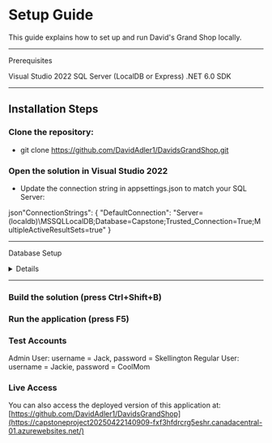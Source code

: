 # Setup Guide

This guide explains how to set up and run David's Grand Shop locally.

---

Prerequisites

Visual Studio 2022
SQL Server (LocalDB or Express)
.NET 6.0 SDK

---

## Installation Steps

### Clone the repository:

- git clone https://github.com/DavidAdler1/DavidsGrandShop.git

### Open the solution in Visual Studio 2022
- Update the connection string in appsettings.json to match your SQL Server:

json"ConnectionStrings": {
  "DefaultConnection": "Server=(localdb)\\MSSQLLocalDB;Database=Capstone;Trusted_Connection=True;MultipleActiveResultSets=true"
}

--- 
Database Setup
<details>

1. Create a new database named Capstone in SQL Server
   
2. Execute the following SQL scripts to create the required tables:

SQL
CREATE TABLE Orders (
    Id INT PRIMARY KEY IDENTITY,
    UserName NVARCHAR(100) NOT NULL,
    OrderDate DATETIME NOT NULL
);

CREATE TABLE OrderItems (
    Id INT PRIMARY KEY IDENTITY,
    OrderId INT FOREIGN KEY REFERENCES Orders(Id),
    ProductId INT NOT NULL,
    Quantity INT NOT NULL,
    Price DECIMAL(18, 2) NOT NULL
);

CREATE TABLE [dbo].[Product] (
    [Id]          INT             NOT NULL,
    [Name]        NVARCHAR (50)   NULL,
    [Price]       DECIMAL (18, 2) NULL,
    [Description] NVARCHAR (500)  NULL,
    [Quantity]    INT             DEFAULT ((0)) NOT NULL,
    PRIMARY KEY CLUSTERED ([Id] ASC)
);

CREATE TABLE [dbo].[RegistrationMain] (
    [Id]           INT            IDENTITY (1, 1) NOT NULL,
    [FirstName]    NVARCHAR (50)  NOT NULL,
    [LastName]     NVARCHAR (50)  NOT NULL,
    [Sex]          NVARCHAR (10)  NULL,
    [Age]          INT            NULL,
    [State]        NVARCHAR (50)  NULL,
    [Email]        NVARCHAR (255) NOT NULL,
    [Username]     NVARCHAR (50)  NOT NULL,
    [PasswordHash] NVARCHAR (255) NOT NULL,
    [isAdmin]      BIT            DEFAULT ((0)) NULL,
    PRIMARY KEY CLUSTERED ([Id] ASC),
    UNIQUE NONCLUSTERED ([Username] ASC)
);

3. Add sample users for testing:
   -- Insert admin user
INSERT INTO [dbo].[RegistrationMain] ([FirstName], [LastName], [Sex], [Age], [State], [Email], [Username], [PasswordHash], [isAdmin])
VALUES ('Admin', 'User', 'Male', 25, 'Arizona', 'davidadler28@gmail.com', 'Jack', 'Skellington', 1);

-- Insert regular user
INSERT INTO [dbo].[RegistrationMain] ([FirstName], [LastName], [Sex], [Age], [State], [Email], [Username], [PasswordHash], [isAdmin])
VALUES ('Regular', 'User', 'Female', 25, 'California', 'Jackie@AoL.com', 'Jackie', 'CoolMom', 0);

</details>

---

### Build the solution (press Ctrl+Shift+B)
### Run the application (press F5)

### Test Accounts

Admin User: username = Jack, password = Skellington
Regular User: username = Jackie, password = CoolMom

### Live Access
You can also access the deployed version of this application at:
[https://github.com/DavidAdler1/DavidsGrandShop](https://capstoneproject20250422140909-fxf3hfdrcrg5eshr.canadacentral-01.azurewebsites.net/)
